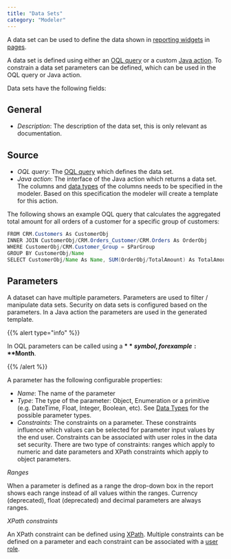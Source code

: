 ```yaml
---
title: "Data Sets"
category: "Modeler"
---
```



A data set can be used to define the data shown in [reporting widgets](report-widgets) in [pages](pages).

A data set is defined using either an [OQL query](oql) or a custom [Java action](java-actions). To constrain a data set parameters can be defined, which can be used in the OQL query or Java action.

Data sets have the following fields:

## General

*   _Description_: The description of the data set, this is only relevant as documentation.

## Source

*   _OQL query_: The [OQL query](oql) which defines the data set.
*   _Java action_: The interface of the Java action which returns a data set. The columns and [data types](data-types) of the columns needs to be specified in the modeler. Based on this specification the modeler will create a template for this action.

The following shows an example OQL query that calculates the aggregated total amount for all orders of a customer for a specific group of customers:

```java
FROM CRM.Customers As CustomerObj
INNER JOIN CustomerObj/CRM.Orders_Customer/CRM.Orders As OrderObj
WHERE CustomerObj/CRM.Customer_Group = $ParGroup
GROUP BY CustomerObj/Name
SELECT CustomerObj/Name As Name, SUM(OrderObj/TotalAmount) As TotalAmount
```

## Parameters

A dataset can have multiple parameters. Parameters are used to filter / manipulate data sets. Security on data sets is configured based on the parameters. In a Java action the parameters are used in the generated template.

{{% alert type="info" %}}

In OQL parameters can be called using a **$** symbol, for example: **$Month**.

{{% /alert %}}

A parameter has the following configurable properties:

*   _Name_: The name of the parameter
*   _Type_: The type of the parameter: Object, Enumeration or a primitive (e.g. DateTime, Float, Integer, Boolean, etc). See [Data Types](data-types) for the possible parameter types.
*   _Constraints_: The constraints on a parameter. These constraints influence which values can be selected for parameter input values by the end user. Constraints can be associated with user roles in the data set security. There are two type of constraints: ranges which apply to numeric and date parameters and XPath constraints which apply to object parameters.

_Ranges_

When a parameter is defined as a range the drop-down box in the report shows each range instead of all values within the ranges. Currency (deprecated), float (deprecated) and decimal parameters are always ranges.

_XPath constraints_

An XPath constraint can be defined using [XPath](xpath). Multiple constraints can be defined on a parameter and each constraint can be associated with a [user role](user-roles).

